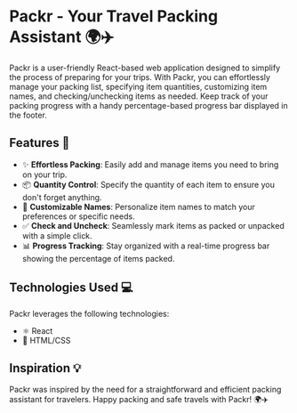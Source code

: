 # Packr - Your Travel Packing Assistant 🌍✈️

Packr is a user-friendly React-based web application designed to simplify the process of preparing for your trips. With Packr, you can effortlessly manage your packing list, specifying item quantities, customizing item names, and checking/unchecking items as needed. Keep track of your packing progress with a handy percentage-based progress bar displayed in the footer.

## Features 🌟

- ✨ **Effortless Packing**: Easily add and manage items you need to bring on your trip.
- 📦 **Quantity Control**: Specify the quantity of each item to ensure you don't forget anything.
- 📝 **Customizable Names**: Personalize item names to match your preferences or specific needs.
- ✅ **Check and Uncheck**: Seamlessly mark items as packed or unpacked with a simple click.
- 📊 **Progress Tracking**: Stay organized with a real-time progress bar showing the percentage of items packed.

## Technologies Used 💻

Packr leverages the following technologies:

- ⚛️ React
- 🎨 HTML/CSS

## Inspiration 💡

Packr was inspired by the need for a straightforward and efficient packing assistant for travelers.
Happy packing and safe travels with Packr! 🌍✈️
